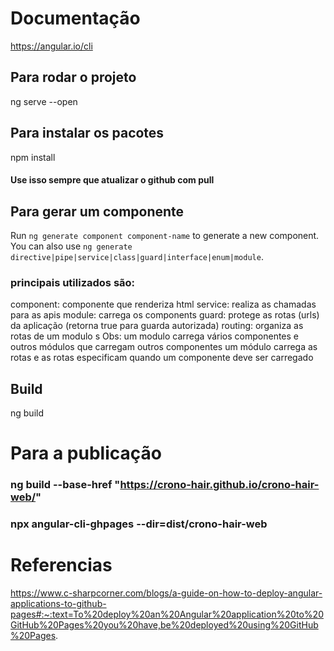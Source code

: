# Documentação

https://angular.io/cli



## Para rodar o projeto
ng serve --open


## Para instalar os pacotes
npm install

#### Use isso sempre que atualizar o github com pull


## Para gerar um componente
Run `ng generate component component-name` to generate a new component. You can also use `ng generate directive|pipe|service|class|guard|interface|enum|module`.

### principais utilizados são:
component: componente que renderiza html
service: realiza as chamadas para as apis
module: carrega os components
guard: protege as rotas (urls) da aplicação (retorna true para guarda autorizada)
routing: organiza as rotas de um modulo
s
Obs: um modulo carrega vários componentes e outros módulos que carregam outros componentes
um módulo carrega as rotas e as rotas especificam quando um componente deve ser carregado

## Build
ng build


# Para a publicação

### ng build --base-href "https://crono-hair.github.io/crono-hair-web/"
### npx angular-cli-ghpages --dir=dist/crono-hair-web


# Referencias 
https://www.c-sharpcorner.com/blogs/a-guide-on-how-to-deploy-angular-applications-to-github-pages#:~:text=To%20deploy%20an%20Angular%20application%20to%20GitHub%20Pages%20you%20have,be%20deployed%20using%20GitHub%20Pages.
